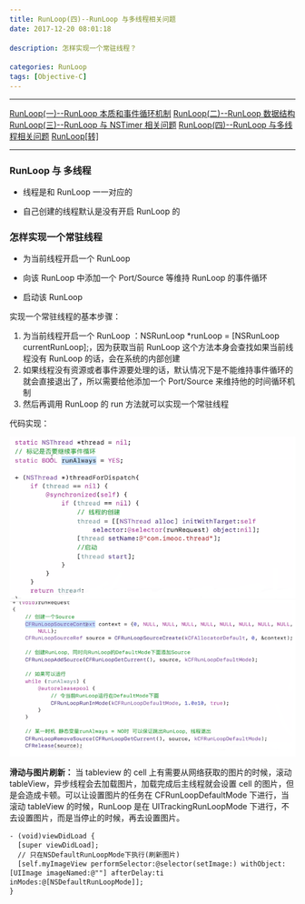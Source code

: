 ```yaml
---
title: RunLoop(四)--RunLoop 与多线程相关问题
date: 2017-12-20 08:01:18

description: 怎样实现一个常驻线程？

categories: RunLoop
tags: [Objective-C]
---
```


*******
[RunLoop(一)--RunLoop 本质和事件循环机制](https://xiaopengmonsters.github.io/2018/08/10/RunLoop%20%E6%9C%AC%E8%B4%A8%E5%92%8C%E4%BA%8B%E4%BB%B6%E5%BE%AA%E7%8E%AF%E6%9C%BA%E5%88%B6)
[RunLoop(二)--RunLoop 数据结构](https://xiaopengmonsters.github.io/2018/08/13/RunLoop%20%E6%95%B0%E6%8D%AE%E7%BB%93%E6%9E%84/)
[RunLoop(三)--RunLoop 与 NSTimer 相关问题](https://xiaopengmonsters.github.io/2018/08/18/RunLoop%20%E4%B8%8E%20NSTimer%20%E7%9B%B8%E5%85%B3%E9%97%AE%E9%A2%98/)
[RunLoop(四)--RunLoop 与多线程相关问题](https://xiaopengmonsters.github.io/2018/08/18/RunLoop%20%E4%B8%8E%E5%A4%9A%E7%BA%BF%E7%A8%8B%E7%9B%B8%E5%85%B3%E9%97%AE%E9%A2%98/)
[RunLoop[转]](https://xiaopengmonsters.github.io/2017/04/20/RunLoop/)
******

### RunLoop 与 多线程

* 线程是和 RunLoop 一一对应的

* 自己创建的线程默认是没有开启 RunLoop 的

### 怎样实现一个常驻线程

* 为当前线程开启一个 RunLoop 

* 向该 RunLoop 中添加一个 Port/Source 等维持 RunLoop 的事件循环

* 启动该 RunLoop


实现一个常驻线程的基本步骤：
1. 为当前线程开启一个 RunLoop ：NSRunLoop *runLoop = [NSRunLoop currentRunLoop];，因为获取当前 RunLoop 这个方法本身会查找如果当前线程没有 RunLoop 的话，会在系统的内部创建
2. 如果线程没有资源或者事件源要处理的话，默认情况下是不能维持事件循环的就会直接退出了，所以需要给他添加一个 Port/Source 来维持他的时间循环机制
3. 然后再调用 RunLoop 的 run 方法就可以实现一个常驻线程


代码实现：

![](/img/常驻线程代码实现1.png)
![](/img/常驻线程代码实现2.png)

**滑动与图片刷新：**
当 tableview 的 cell 上有需要从网络获取的图片的时候，滚动 tableView，异步线程会去加载图片，加载完成后主线程就会设置 cell 的图片，但是会造成卡顿。可以让设置图片的任务在 CFRunLoopDefaultMode 下进行，当滚动 tableView 的时候，RunLoop 是在 UITrackingRunLoopMode 下进行，不去设置图片，而是当停止的时候，再去设置图片。

```
- (void)viewDidLoad {
  [super viewDidLoad];
  // 只在NSDefaultRunLoopMode下执行(刷新图片)
  [self.myImageView performSelector:@selector(setImage:) withObject:[UIImage imageNamed:@""] afterDelay:ti inModes:@[NSDefaultRunLoopMode]];    
}
```